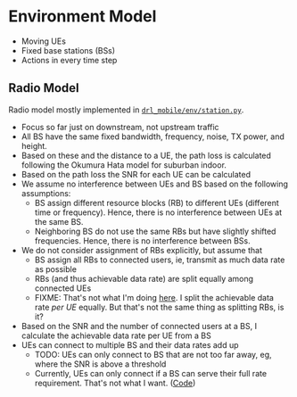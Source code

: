 # Environment Model

* Moving UEs
* Fixed base stations (BSs)
* Actions in every time step

## Radio Model

Radio model mostly implemented in [`drl_mobile/env/station.py`](https://github.com/CN-UPB/deep-rl-mobility-management/blob/master/drl_mobile/env/station.py).

* Focus so far just on downstream, not upstream traffic
* All BS have the same fixed bandwidth, frequency, noise, TX power, and height.
* Based on these and the distance to a UE, the path loss is calculated following the Okumura Hata model for suburban indoor.
* Based on the path loss the SNR for each UE can be calculated
* We assume no interference between UEs and BS based on the following assumptions:
    * BS assign different resource blocks (RB) to different UEs (different time or frequency).
    Hence, there is no interference between UEs at the same BS.
    * Neighboring BS do not use the same RBs but have slightly shifted frequencies.
    Hence, there is no interference between BSs.
* We do not consider assignment of RBs explicitly, but assume that
    * BS assign all RBs to connected users, ie, transmit as much data rate as possible
    * RBs (and thus achievable data rate) are split equally among connected UEs
    * FIXME: That's not what I'm doing [here](https://github.com/CN-UPB/deep-rl-mobility-management/blob/master/drl_mobile/env/station.py#L87).
    I split the achievable data rate *per UE* equally. But that's not the same thing as splitting RBs, is it?
* Based on the SNR and the number of connected users at a BS, I calculate the achievable data rate per UE from a BS
* UEs can connect to multiple BS and their data rates add up
    * TODO: UEs can only connect to BS that are not too far away, eg, where the SNR is above a threshold
    * Currently, UEs can only connect if a BS can serve their full rate requirement. That's not what I want.
    ([Code](https://github.com/CN-UPB/deep-rl-mobility-management/blob/master/drl_mobile/env/user.py#L120))
